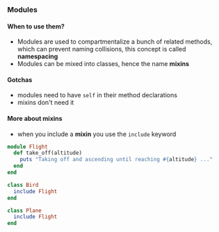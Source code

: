### Modules
#### When to use them?

* Modules are used to compartmentalize a bunch of related methods, which can prevent naming collisions, this concept is called **namespacing**
* Modules can be mixed into classes, hence the name **mixins** 

#### Gotchas
* modules need to have `self` in their method declarations
* mixins don't need it

#### More about mixins
* when you include a **mixin** you use the `include` keyword

```ruby
module Flight
  def take_off(altitude)
    puts "Taking off and ascending until reaching #{altitude} ..."
  end
end

class Bird
  include Flight
end

class Plane
  include Flight
end  
```

